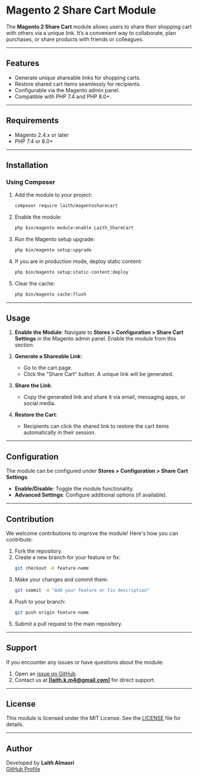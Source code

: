 
# Magento 2 Share Cart Module

The **Magento 2 Share Cart** module allows users to share their shopping cart with others via a unique link. It’s a convenient way to collaborate, plan purchases, or share products with friends or colleagues.

---

## Features

- Generate unique shareable links for shopping carts.
- Restore shared cart items seamlessly for recipients.
- Configurable via the Magento admin panel.
- Compatible with PHP 7.4 and PHP 8.0+.

---

## Requirements

- Magento 2.4.x or later
- PHP 7.4 or 8.0+

---

## Installation

### Using Composer

1. Add the module to your project:
   ```bash
   composer require laith/magentosharecart
   ```

2. Enable the module:
   ```bash
   php bin/magento module:enable Laith_ShareCart
   ```

3. Run the Magento setup upgrade:
   ```bash
   php bin/magento setup:upgrade
   ```

4. If you are in production mode, deploy static content:
   ```bash
   php bin/magento setup:static-content:deploy
   ```

5. Clear the cache:
   ```bash
   php bin/magento cache:flush
   ```

---

## Usage

1. **Enable the Module**:
   Navigate to **Stores > Configuration > Share Cart Settings** in the Magento admin panel. Enable the module from this section.

2. **Generate a Shareable Link**:
   - Go to the cart page.
   - Click the "Share Cart" button. A unique link will be generated.

3. **Share the Link**:
   - Copy the generated link and share it via email, messaging apps, or social media.

4. **Restore the Cart**:
   - Recipients can click the shared link to restore the cart items automatically in their session.

---

## Configuration

The module can be configured under **Stores > Configuration > Share Cart Settings**:

- **Enable/Disable**: Toggle the module functionality.
- **Advanced Settings**: Configure additional options (if available).

---

## Contribution

We welcome contributions to improve the module! Here's how you can contribute:

1. Fork the repository.
2. Create a new branch for your feature or fix:
   ```bash
   git checkout -b feature-name
   ```
3. Make your changes and commit them:
   ```bash
   git commit -m "Add your feature or fix description"
   ```
4. Push to your branch:
   ```bash
   git push origin feature-name
   ```
5. Submit a pull request to the main repository.

---

## Support

If you encounter any issues or have questions about the module:

1. Open an [issue on GitHub](https://github.com/laithalmasri991/Magento-Sharecart/issues).
2. Contact us at **[laith.k.m4@gmail.com]** for direct support.

---

## License

This module is licensed under the MIT License. See the [LICENSE](LICENSE) file for details.

---

## Author

Developed by **Laith Almasri**  
[GitHub Profile](https://github.com/laithalmasri991)
